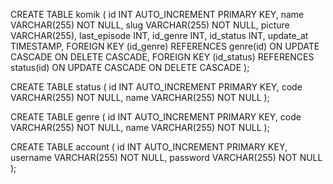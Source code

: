 CREATE TABLE komik (
    id INT AUTO_INCREMENT PRIMARY KEY,
    name VARCHAR(255) NOT NULL,
    slug VARCHAR(255) NOT NULL,
    picture VARCHAR(255),
    last_episode INT,
    id_genre INT,
    id_status INT,
    update_at TIMESTAMP,
    FOREIGN KEY (id_genre) REFERENCES genre(id) ON UPDATE CASCADE ON DELETE CASCADE,
    FOREIGN KEY (id_status) REFERENCES status(id) ON UPDATE CASCADE ON DELETE CASCADE
);

CREATE TABLE status (
    id INT AUTO_INCREMENT PRIMARY KEY,
    code VARCHAR(255) NOT NULL,
    name VARCHAR(255) NOT NULL
);

CREATE TABLE genre (
    id INT AUTO_INCREMENT PRIMARY KEY,
    code VARCHAR(255) NOT NULL,
    name VARCHAR(255) NOT NULL
);

CREATE TABLE account (
    id INT AUTO_INCREMENT PRIMARY KEY,
    username VARCHAR(255) NOT NULL,
    password VARCHAR(255) NOT NULL
);
